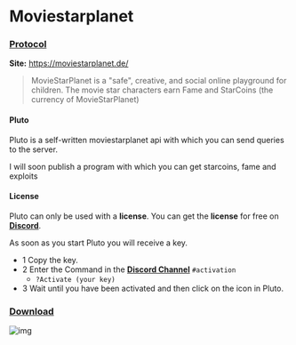 # Moviestarplanet
### [Protocol](https://github.com/cydolo/CyberEngineering/tree/master/Moviestarplanet.de/Protocol)

**Site:** https://moviestarplanet.de/  

> MovieStarPlanet is a "safe", creative, and social online playground for children. The movie star characters earn Fame and StarCoins (the currency of MovieStarPlanet) 

#### Pluto
Pluto is a self-written moviestarplanet api with which you can send queries to the server.

I will soon publish a program with which you can get starcoins, fame and exploits

#### License

Pluto can only be used with a **license**. You can get the **license** for free on **[Discord](https://discord.gg/VGktTBK)**.

As soon as you start Pluto you will receive a key.

* 1 Copy the key.
* 2 Enter the Command in the **[Discord Channel](https://discord.gg/GvUapAf)** `#activation`
  * `?Activate (your key)`
* 3 Wait until you have been activated and then click on the icon in Pluto.

### [Download](https://github.com/cydolo/CyberEngineering/releases/download/Pluto-1.7/Pluto.rar)


![img](https://files.catbox.moe/klvguo.jpg)
